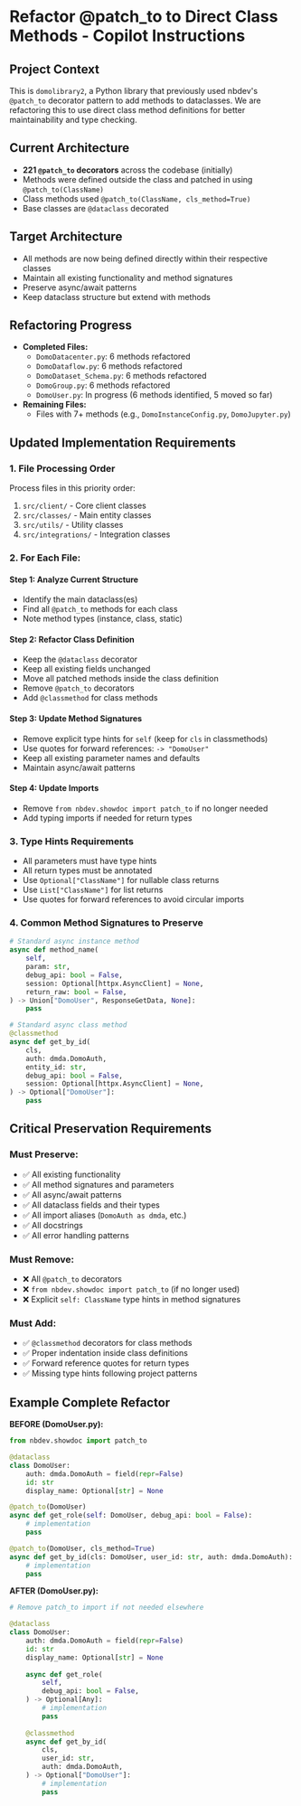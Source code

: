 # Refactor @patch_to to Direct Class Methods - Copilot Instructions

## Project Context
This is `domolibrary2`, a Python library that previously used nbdev's `@patch_to` decorator pattern to add methods to dataclasses. We are refactoring this to use direct class method definitions for better maintainability and type checking.

## Current Architecture
- **221 `@patch_to` decorators** across the codebase (initially)
- Methods were defined outside the class and patched in using `@patch_to(ClassName)`
- Class methods used `@patch_to(ClassName, cls_method=True)`
- Base classes are `@dataclass` decorated

## Target Architecture
- All methods are now being defined directly within their respective classes
- Maintain all existing functionality and method signatures
- Preserve async/await patterns
- Keep dataclass structure but extend with methods

## Refactoring Progress
- **Completed Files:**
  - `DomoDatacenter.py`: 6 methods refactored
  - `DomoDataflow.py`: 6 methods refactored
  - `DomoDataset_Schema.py`: 6 methods refactored
  - `DomoGroup.py`: 6 methods refactored
  - `DomoUser.py`: In progress (6 methods identified, 5 moved so far)
- **Remaining Files:**
  - Files with 7+ methods (e.g., `DomoInstanceConfig.py`, `DomoJupyter.py`)

## Updated Implementation Requirements

### **1. File Processing Order**
Process files in this priority order:
1. `src/client/` - Core client classes
2. `src/classes/` - Main entity classes  
3. `src/utils/` - Utility classes
4. `src/integrations/` - Integration classes

### **2. For Each File:**

#### **Step 1: Analyze Current Structure**
- Identify the main dataclass(es)
- Find all `@patch_to` methods for each class
- Note method types (instance, class, static)

#### **Step 2: Refactor Class Definition**
- Keep the `@dataclass` decorator
- Keep all existing fields unchanged
- Move all patched methods inside the class definition
- Remove `@patch_to` decorators
- Add `@classmethod` for class methods

#### **Step 3: Update Method Signatures**
- Remove explicit type hints for `self` (keep for `cls` in classmethods)
- Use quotes for forward references: `-> "DomoUser"`
- Keep all existing parameter names and defaults
- Maintain async/await patterns

#### **Step 4: Update Imports**
- Remove `from nbdev.showdoc import patch_to` if no longer needed
- Add typing imports if needed for return types

### **3. Type Hints Requirements**
- All parameters must have type hints
- All return types must be annotated
- Use `Optional["ClassName"]` for nullable class returns
- Use `List["ClassName"]` for list returns
- Use quotes for forward references to avoid circular imports

### **4. Common Method Signatures to Preserve**

```python
# Standard async instance method
async def method_name(
    self,
    param: str,
    debug_api: bool = False,
    session: Optional[httpx.AsyncClient] = None,
    return_raw: bool = False,
) -> Union["DomoUser", ResponseGetData, None]:
    pass

# Standard async class method  
@classmethod
async def get_by_id(
    cls,
    auth: dmda.DomoAuth,
    entity_id: str,
    debug_api: bool = False,
    session: Optional[httpx.AsyncClient] = None,
) -> Optional["DomoUser"]:
    pass
```

## Critical Preservation Requirements

### **Must Preserve:**
- ✅ All existing functionality
- ✅ All method signatures and parameters
- ✅ All async/await patterns
- ✅ All dataclass fields and their types
- ✅ All import aliases (`DomoAuth as dmda`, etc.)
- ✅ All docstrings
- ✅ All error handling patterns

### **Must Remove:**
- ❌ All `@patch_to` decorators
- ❌ `from nbdev.showdoc import patch_to` (if no longer used)
- ❌ Explicit `self: ClassName` type hints in method signatures

### **Must Add:**
- ✅ `@classmethod` decorators for class methods
- ✅ Proper indentation inside class definitions
- ✅ Forward reference quotes for return types
- ✅ Missing type hints following project patterns

## Example Complete Refactor

**BEFORE (DomoUser.py):**
```python
from nbdev.showdoc import patch_to

@dataclass
class DomoUser:
    auth: dmda.DomoAuth = field(repr=False)
    id: str
    display_name: Optional[str] = None

@patch_to(DomoUser)
async def get_role(self: DomoUser, debug_api: bool = False):
    # implementation
    pass

@patch_to(DomoUser, cls_method=True)
async def get_by_id(cls: DomoUser, user_id: str, auth: dmda.DomoAuth):
    # implementation
    pass
```

**AFTER (DomoUser.py):**
```python
# Remove patch_to import if not needed elsewhere

@dataclass
class DomoUser:
    auth: dmda.DomoAuth = field(repr=False)
    id: str
    display_name: Optional[str] = None
    
    async def get_role(
        self,
        debug_api: bool = False,
    ) -> Optional[Any]:
        # implementation
        pass
    
    @classmethod
    async def get_by_id(
        cls,
        user_id: str,
        auth: dmda.DomoAuth,
    ) -> Optional["DomoUser"]:
        # implementation
        pass
```